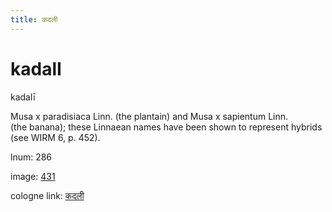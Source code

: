 ```yaml
---
title: कदली
---
```


# kadalI

kadalī  <div n="P" />Musa x paradisiaca Linn. (the plantain) and Musa x sapientum Linn. <div n="lb" />(the banana); these Linnaean names have been shown to represent hybrids <div n="lb" />(see WIRM 6, p. 452).

lnum: 286

image: [431](https://www.sanskrit-lexicon.uni-koeln.de/scans/csl-apidev/servepdf.php?dict=snp&page=431)

cologne link: [कदली](https://sanskrit-lexicon.uni-koeln.de/scans/csl-apidev/getword.php?dict=snp&key=कदली)


